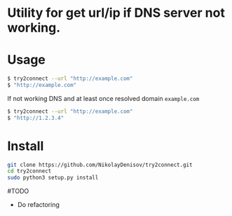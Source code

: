 # Utility for get url/ip if DNS server not working.

# Usage

```bash
$ try2connect --url "http://example.com"
$ "http://example.com"
```

If not working DNS and at least once resolved domain `example.com`

```bash
$ try2connect --url "http://example.com"
$ "http://1.2.3.4"

```

# Install

```bash
git clone https://github.com/NikolayDenisov/try2connect.git
cd try2connect
sudo python3 setup.py install
```

#TODO
* Do refactoring
